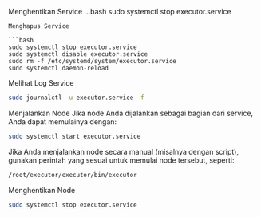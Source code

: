 
Menghentikan Service
...bash
sudo systemctl stop executor.service
```
Menghapus Service

```bash
sudo systemctl stop executor.service
sudo systemctl disable executor.service
sudo rm -f /etc/systemd/system/executor.service
sudo systemctl daemon-reload
```
Melihat Log Service
```bash
sudo journalctl -u executor.service -f
```
Menjalankan Node
Jika node Anda dijalankan sebagai bagian dari service, Anda dapat memulainya dengan:
```bash
sudo systemctl start executor.service
```
Jika Anda menjalankan node secara manual (misalnya dengan script), gunakan perintah yang sesuai untuk memulai node tersebut, seperti:

```bash
/root/executor/executor/bin/executor
```
Menghentikan Node

```bash
sudo systemctl stop executor.service
```
